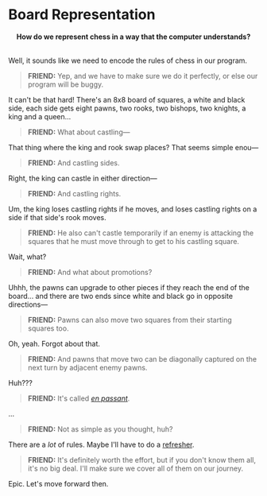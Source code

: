 # Board Representation

<center><strong>How do we represent chess in a way that the computer understands?</strong></center></br>

Well, it sounds like we need to encode the rules of chess in our program.

> **FRIEND:** Yep, and we have to make sure we do it perfectly, or else our program will be buggy.

It can't be that hard! There's an 8x8 board of squares, a white and black side, each side gets eight pawns, two rooks, two bishops, two knights, a king and a queen...

> **FRIEND:** What about castling—

That thing where the king and rook swap places? That seems simple enou—

> **FRIEND:** And castling sides.

Right, the king can castle in either direction—

> **FRIEND:** And castling rights.

Um, the king loses castling rights if he moves, and loses castling rights on a side if that side's rook moves.

> **FRIEND:** He also can't castle temporarily if an enemy is attacking the squares that he must move through to get to his castling square.

Wait, what?

> **FRIEND:** And what about promotions?

Uhhh, the pawns can upgrade to other pieces if they reach the end of the board... and there are two ends since white and black go in opposite directions—

> **FRIEND:** Pawns can also move two squares from their starting squares too.

Oh, yeah. Forgot about that.

> **FRIEND:** And pawns that move two can be diagonally captured on the next turn by adjacent enemy pawns.

Huh???

> **FRIEND:** It's called <a href="https://en.wikipedia.org/wiki/En_passant" target="_blank"><em>*en passant*</em></a>.

...

> **FRIEND:** Not as simple as you thought, huh?

There are a *lot* of rules. Maybe I'll have to do a <a href="https://en.wikipedia.org/wiki/Rules_of_chess" target="_blank">refresher</a>.

> **FRIEND:** It's definitely worth the effort, but if you don't know them all, it's no big deal. I'll make sure we cover all of them on our journey.

Epic. Let's move forward then.
